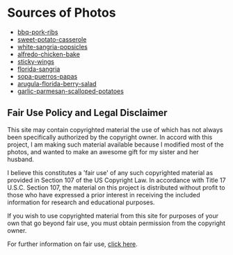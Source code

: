 # Sources of Photos

- [bbq-pork-ribs](http://www.recipestation.com/wp-content/uploads/sites/736/2015/09/dreamstime_s_9613497.jpg)
- [sweet-potato-casserole](https://search.chow.com/thumbnail/640/0/www.chowstatic.com/assets/recipe_photos/30197_sweet_potato_casserole.jpg)
- [white-sangria-popsicles](http://www.bourbonandhoney.com/wp-content/uploads/2014/06/Mango-Lime-White-Sangria-Popsicles-BourbonAndHoney.com-1-e1403750594690.jpg)
- [alfredo-chicken-bake](https://images-gmi-pmc.edge-generalmills.com/da38d508-e52d-4fb1-8754-8365821b591b.jpg)
- [sticky-wings](http://lh3.ggpht.com/_OaYG005JPDs/THrXcAWINxI/AAAAAAAABxg/g1NeurAIrLk/s640/Asian%20Sticky%20Wings%20close.jpg)
- [florida-sangria](https://lh3.googleusercontent.com/l03saKXbP2Q0ghBGKfajqxl-G-0G5NsAmH9D69IfRw93HdX1enLOxxl6defw4fV1tUh_JArtXvv9UHRy6oAYSwGwORfl7JMXwKQwoSTF=w800-l68)
- [sopa-puerros-papas](http://images-gmi-pmc.edge-generalmills.com/9b91505a-6926-4486-8479-c264156f33a4.jpg)
- [arugula-florida-berry-salad](https://i0.wp.com/d2w079qmvzh0vc.cloudfront.net/opportunities/790/blog_images/Florida_Arugula__Berry_and_Citrus_Salad_small.jpg?ssl=1)
- [garlic-parmesan-scalloped-potatoes](https://www.chocolatemoosey.com/wp-content/uploads/2016/11/Garlic-Parmesan-Au-Gratin-Potatoes-photo-8542.jpg)

## Fair Use Policy and Legal Disclaimer

This site may contain copyrighted material the use of which has not always been
specifically authorized by the copyright owner. In accord with this project,
I am making such material available because I modified most of the photos, and
wanted to make an awesome gift for my sister and her husband.

I believe this constitutes a 'fair use' of any such copyrighted material as
provided in Section 107 of the US Copyright Law. In accordance with
Title 17 U.S.C. Section 107, the material on this project is distributed without
profit to those who have expressed a prior interest in receiving the included
information for research and educational purposes.

If you wish to use copyrighted material from this site for purposes of your own
that go beyond fair use, you must obtain permission from the copyright owner.

For further information on fair use, [click here](http://www4.law.cornell.edu/uscode/html/uscode17/usc_sec_17_00000107----000-.html).
